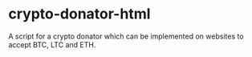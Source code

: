 # crypto-donator-html
A script for a crypto donator which can be implemented on websites to accept BTC, LTC and ETH. 
